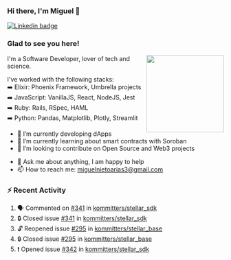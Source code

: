 ### Hi there, I'm Miguel 👋

<a href="https://linkedin.com/in/miguelnietoa/" target="_blank" rel="noopener noreferrer">
  <img src="https://img.shields.io/badge/-LinkedIn-0e76a8?style=flat-square&logo=Linkedin&logoColor=white" alt="Linkedin badge">
</a>
<!-- [![Website Badge](https://img.shields.io/badge/Website-3b5998?style=flat-square&logo=google-chrome&logoColor=white)](#notavailablenow#) 

<img src="https://i.imgur.com/tbrLrt5.gif" width=400 alt="Coding GIF" align="right"/>
-->


### Glad to see you here!
<a href="https://github.com/miguelnietoa"><img src="https://github-readme-stats-git-masterrstaa-rickstaa.vercel.app/api?username=miguelnietoa&show_icons=true&hide_border=true&count_private=true&include_all_commits=true&theme=tokyonight" height="180em" align="right"/></a>
I'm a Software Developer, lover of tech and science. 

I've worked with the following stacks:\
➡️ Elixir: Phoenix Framework, Umbrella projects\
➡️ JavaScript: VanillaJS, React, NodeJS, Jest\
➡️ Ruby: Rails, RSpec, HAML\
➡️ Python: Pandas, Matplotlib, Plotly, Streamlit

- 🔭 I’m currently developing dApps
- 🌱 I’m currently learning about smart contracts with Soroban
- 👯 I’m looking to contribute on Open Source and Web3 projects
<!-- 
- 😄 I just finished a Machine Learning course! 
- 🤔 I’m looking for help with ...
-->
- 💬 Ask me about anything, I am happy to help
- 📫 How to reach me: miguelnietoarias3@gmail.com


### ⚡ Recent Activity

<!--START_SECTION:activity-->
1. 🗣 Commented on [#341](https://github.com/kommitters/stellar_sdk/issues/341#issuecomment-1785639328) in [kommitters/stellar_sdk](https://github.com/kommitters/stellar_sdk)
2. 🔒 Closed issue [#341](https://github.com/kommitters/stellar_sdk/issues/341) in [kommitters/stellar_sdk](https://github.com/kommitters/stellar_sdk)
3. 🔓 Reopened issue [#295](https://github.com/kommitters/stellar_base/issues/295) in [kommitters/stellar_base](https://github.com/kommitters/stellar_base)
4. 🔒 Closed issue [#295](https://github.com/kommitters/stellar_base/issues/295) in [kommitters/stellar_base](https://github.com/kommitters/stellar_base)
5. ❗ Opened issue [#342](https://github.com/kommitters/stellar_sdk/issues/342) in [kommitters/stellar_sdk](https://github.com/kommitters/stellar_sdk)
<!--END_SECTION:activity-->
